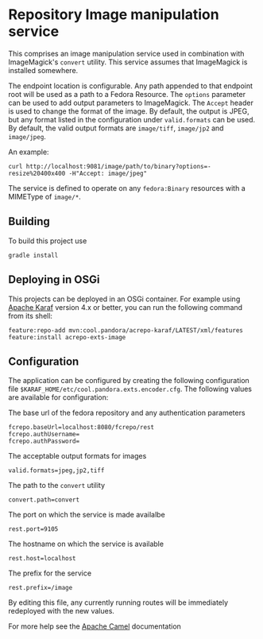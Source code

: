 Repository Image manipulation service
=====================================

This comprises an image manipulation service used in combination with ImageMagick's `convert` utility.
This service assumes that ImageMagick is installed somewhere.

The endpoint location is configurable. Any path appended to that endpoint root will be used
as a path to a Fedora Resource. The `options` parameter can be used to add output parameters
to ImageMagick. The `Accept` header is used to change the format of the image. By default,
the output is JPEG, but any format listed in the configuration under `valid.formats` can be used.
By default, the valid output formats are `image/tiff`, `image/jp2` and `image/jpeg`.

An example:

    curl http://localhost:9081/image/path/to/binary?options=-resize%20400x400 -H"Accept: image/jpeg"

The service is defined to operate on any `fedora:Binary` resources with a MIMEType of `image/*`.

Building
--------

To build this project use

    gradle install

Deploying in OSGi
-----------------

This projects can be deployed in an OSGi container. For example using
[Apache Karaf](http://karaf.apache.org) version 4.x or better, you can run the following
command from its shell:

    feature:repo-add mvn:cool.pandora/acrepo-karaf/LATEST/xml/features
    feature:install acrepo-exts-image

Configuration
-------------

The application can be configured by creating the following configuration
file `$KARAF_HOME/etc/cool.pandora.exts.encoder.cfg`. The following values
are available for configuration:

The base url of the fedora repository and any authentication parameters

    fcrepo.baseUrl=localhost:8080/fcrepo/rest
    fcrepo.authUsername=
    fcrepo.authPassword=

The acceptable output formats for images

    valid.formats=jpeg,jp2,tiff

The path to the `convert` utility

    convert.path=convert

The port on which the service is made availalbe

    rest.port=9105

The hostname on which the service is available

    rest.host=localhost

The prefix for the service

    rest.prefix=/image

By editing this file, any currently running routes will be immediately redeployed
with the new values.

For more help see the [Apache Camel](http://camel.apache.org) documentation

